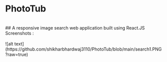 # PhotoTub
<br>
## A responsive image search web application built using React.JS 
<br>
Screenshots : <br><br>
![alt text](https://github.com/shikharbhardwaj3110/PhotoTub/blob/main/search1.PNG?raw=true)
